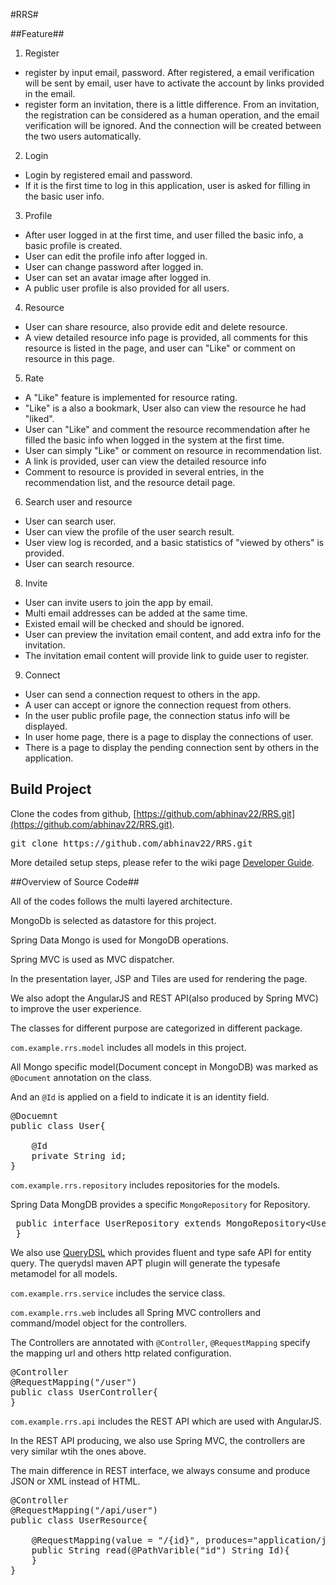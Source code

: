 #RRS#

##Feature##

1. Register
  * register by input email, password. After registered, a email verification will be sent by email, user have to activate the account by links provided in the email.
  * register form an invitation, there is a little difference. From an invitation, the registration can be considered as a human operation, and  the email verification will be ignored. And the connection will be created between the two users automatically.
2. Login
  * Login by registered email and password.
  * If it is the first time to log in this application, user is asked for filling in the basic user info.
3. Profile
  * After user logged in at the first time, and user filled the basic info, a basic profile is created.
  * User can edit the profile info after logged in.
  * User can change password after logged in.
  * User can set an avatar image after logged in.
  * A public user profile is also provided for all users.
4. Resource  
  * User can share resource, also provide edit and delete resource.
  * A view detailed resource info page is provided, all comments for this resource is listed in the page, and user can "Like" or comment on resource in this page. 
5. Rate
  * A "Like" feature is implemented for resource rating.
  * "Like" is a also a bookmark, User also can view the resource he had "liked".
  * User can "Like" and comment the resource recommendation after he filled the basic info when logged in the system at the first time.
  * User can simply "Like" or comment on resource in recommendation list.
  * A link is provided, user can view the detailed resource info 
  * Comment to resource is provided in several entries, in the recommendation list, and the resource detail page.
6. Search user and resource 
  * User can search user.
  * User can view the profile of the user search result.
  * User view log is recorded, and a basic statistics of "viewed by others" is provided. 
  * User can search resource.
8. Invite 
  * User can invite users to join the app by email.
  * Multi email addresses can be added at the same time.
  * Existed email will be checked and should be ignored.
  * User can preview the invitation email content, and add extra info for the invitation.
  * The invitation email content will provide link to guide user to register.
9. Connect
  * User can send a connection request to others in the app.
  * A user can accept or ignore the connection request from others.
  * In the user public profile page, the connection status info will be displayed.
  * In user home page, there is a page to display the connections of user.
  * There is a page to display the pending connection sent by others in the application. 


## Build Project ##     

Clone the codes from github, [https://github.com/abhinav22/RRS.git](https://github.com/abhinav22/RRS.git).

<pre>
git clone https://github.com/abhinav22/RRS.git
</pre>

More detailed setup steps, please refer to the wiki page [Developer Guide](https://github.com/abhinav22/RRS/wiki/Development-Setup-Guide).

##Overview of Source Code##

All of the codes follows the multi layered architecture.

MongoDb is selected as datastore for this project.

Spring Data Mongo is used for MongoDB operations.

Spring MVC is used as MVC dispatcher.

In the presentation layer, JSP and Tiles are used for rendering the page.

We also adopt the AngularJS and REST API(also produced by Spring MVC) to improve the user experience.

The classes for different purpose are categorized in different package.

`com.example.rrs.model` includes all models in this project.

All Mongo specific model(Document concept in MongoDB) was marked as `@Document` annotation on the class.

And an `@Id` is applied on a field to indicate it is an identity field.

<pre>
@Docuemnt
public class User{

	@Id
	private String id;
}
</pre>

`com.example.rrs.repository` includes repositories for the models.

Spring Data MongDB provides a specific `MongoRepository` for Repository.

<pre>
 public interface UserRepository extends MongoRepository&lt;User, String>{
 }
</pre>

We also use [QueryDSL](http://www.querydsl.org) which provides fluent and type safe API for entity query. The querydsl maven APT plugin will generate the typesafe metamodel for all models. 

`com.example.rrs.service` includes the service class.

`com.example.rrs.web` includes all Spring MVC controllers and command/model object for the controllers.

The Controllers are annotated with `@Controller`, `@RequestMapping` specify the mapping url and others http related configuration.

<pre>
@Controller
@RequestMapping("/user")
public class UserController{
}
</pre>

`com.example.rrs.api` includes the REST API which are used with AngularJS.

In the REST API producing, we also use Spring MVC, the controllers are very similar wtih the ones above.

The main difference in REST interface, we always consume and produce JSON or XML instead of HTML.

<pre>
@Controller
@RequestMapping("/api/user")
public class UserResource{

	@RequestMapping(value = "/{id}", produces="application/json")
	public String read(@PathVarible("id") String Id){
	}
}
</pre>



